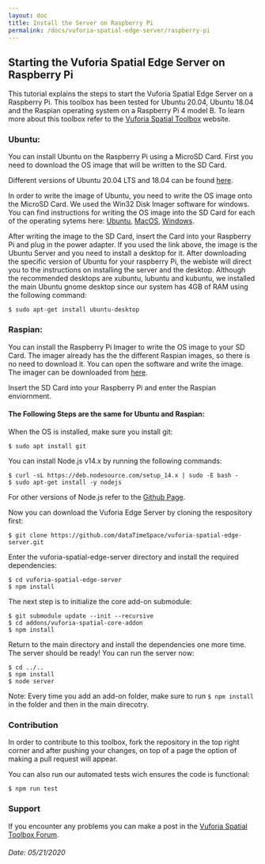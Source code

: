 ```yaml
---
layout: doc
title: Install the Server on Raspberry Pi
permalink: /docs/vuforia-spatial-edge-server/raspberry-pi
---
```


## Starting the Vuforia Spatial Edge Server on Raspberry Pi

This tutorial explains the steps to start the Vuforia Spatial Edge Server on a Raspberry Pi. This toolbox has been tested for Ubuntu 20.04, Ubuntu 18.04 and the Raspian operating system on a Raspberry Pi 4 model B. To learn more about this toolbox refer to the [Vuforia Spatial Toolbox](https://spatialtoolbox.vuforia.com/) website.


### Ubuntu:

You can install Ubuntu on the Raspberry Pi using a MicroSD Card.
First you need to download the OS image that will be written to the SD Card.

Different versions of Ubuntu 20.04 LTS and 18.04 can be found [here](https://ubuntu.com/download/raspberry-pi).

In order to write the image of Ubuntu, you need to write the OS image onto the MicroSD Card. We used the Win32 Disk Imager software for windows.
You can find instructions for writing the OS image into the SD Card for each of the operating sytems here:
[Ubuntu](https://ubuntu.com/tutorials/create-an-ubuntu-image-for-a-raspberry-pi-on-ubuntu#1-overview),
[MacOS](https://ubuntu.com/tutorials/create-an-ubuntu-image-for-a-raspberry-pi-on-macos#1-overview),
[Windows](https://ubuntu.com/tutorials/create-an-ubuntu-image-for-a-raspberry-pi-on-windows#1-overview).

After writing the image to the SD Card, insert the Card into your Raspberry Pi and plug in the power adapter. If you used the link above, the image is the Ubuntu Server and you need to install a desktop for it.
After downloading the specific version of Ubuntu for your raspberry Pi, the webiste will direct you to the instructions on installing the server and the desktop. Although the recommended desktops are xubuntu, lubuntu and kubuntu, we installed the main Ubuntu gnome desktop since our system has 4GB of RAM using the following command:

```
$ sudo apt-get install ubuntu-desktop
```



### Raspian:

You can install the Raspberry Pi Imager to write the OS image to your SD Card. The imager already has the the different Raspian images, so there is no need to download it. You can open the software and write the image. The imager can be downloaded from [here](https://www.raspberrypi.org/downloads/).

Insert the SD Card into your Raspberry Pi and enter the Raspian enviornment.


#### The Following Steps are the same for Ubuntu and Raspian:

When the OS is installed, make sure you install git:

```
$ sudo apt install git
```

You can install Node.js v14.x by running the following commands:

```
$ curl -sL https://deb.nodesource.com/setup_14.x | sudo -E bash -
$ sudo apt-get install -y nodejs
```

For other versions of Node.js refer to the [Github Page](https://github.com/nodesource/distributions/blob/master/README.md).

Now you can download the Vuforia Edge Server by cloning the respository first:
```
$ git clone https://github.com/dataTimeSpace/vuforia-spatial-edge-server.git
```

Enter the vuforia-spatial-edge-server directory and install the required dependencies:

```
$ cd vuforia-spatial-edge-server
$ npm install
```

The next step is to initialize the core add-on submodule:

```
$ git submodule update --init --recursive
$ cd addons/vuforia-spatial-core-addon
$ npm install
```

Return to the main directory and install the dependencies one more time. The server should be ready! You can run the server now:

```
$ cd ../..
$ npm install
$ node server
```

Note: Every time you add an add-on folder, make sure to run `$ npm install` in the folder and then in the main direcotry.


### Contribution
In order to contribute to this toolbox, fork the repository in the top right corner and after pushing your changes, on top of a page the option of making a pull request will appear.

You can also run our automated tests wich ensures the code is functional:

```
$ npm run test
```

### Support
If you encounter any problems you can make a post in the [Vuforia Spatial Toolbox Forum](https://forum.spatialtoolbox.vuforia.com/).

###### Date: 05/21/2020

